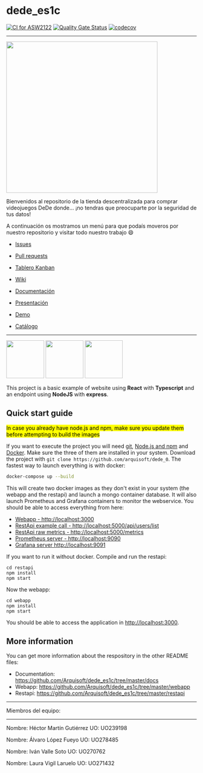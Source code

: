 # dede_es1c

[![CI for ASW2122](https://github.com/Arquisoft/dede_es1c/actions/workflows/asw2122.yml/badge.svg)](https://github.com/Arquisoft/dede_es1c/actions/workflows/asw2122.yml)
[![Quality Gate Status](https://sonarcloud.io/api/project_badges/measure?project=Arquisoft_dede_es1c&metric=alert_status)](https://sonarcloud.io/summary/new_code?id=Arquisoft_dede_es1c)
[![codecov](https://codecov.io/gh/Arquisoft/dede_es1c/branch/master/graph/badge.svg?token=jpawuhA8eG)](https://codecov.io/gh/Arquisoft/dede_es1c)

*****************************************************************

 <img src="http://drive.google.com/uc?export=view&id=1ip-YahU4mQ7A-FgJtKgmiA1vFw8HgLqz" height="400">
 
 Bienvenidos al repositorio de la tienda descentralizada para comprar videojuegos DeDe donde... 
 ¡no tendras que preocuparte por la seguridad de tus datos!
 
 A continuación os mostramos un menú para que podaís moveros por nuestro repositorio y visitar todo nuestro trabajo 😄
 
 - [Issues](https://github.com/Arquisoft/dede_es1c/issues)
 
 - [Pull requests](https://github.com/Arquisoft/dede_es1c/pulls?q=is%3Apr+is%3Aclosed)
 
 - [Tablero Kanban](https://github.com/Arquisoft/dede_es1c/projects/1)
 
 - [Wiki](https://github.com/Arquisoft/dede_es1c/wiki)
 
 - [Documentación](https://github.com/Arquisoft/dede_es1c/tree/master/docs)
 
 - [Presentación]()
 
 - [Demo](https://google.com)
 
 - [Catálogo](https://google.com)
 

*****************************************************************
<p float="left">
<img src="https://blog.wildix.com/wp-content/uploads/2020/06/react-logo.jpg" height="100">
<img src="https://miro.medium.com/max/1200/0*RbmfNyhuBb8G3LWh.png" height="100">
<img src="https://miro.medium.com/max/365/1*Jr3NFSKTfQWRUyjblBSKeg.png" height="100">
</p>


This project is a basic example of website using **React** with **Typescript** and an endpoint using **NodeJS** with **express**.

## Quick start guide
<mark>In case you already have node.js and npm, make sure you update them before attempting to build the images</mark>

If you want to execute the project you will need [git](https://git-scm.com/downloads), [Node.js and npm](https://www.npmjs.com/get-npm) and [Docker](https://docs.docker.com/get-docker/). Make sure the three of them are installed in your system. Download the project with `git clone https://github.com/arquisoft/dede_0`. The fastest way to launch everything is with docker:
```bash
docker-compose up --build
```
This will create two docker images as they don't exist in your system (the webapp and the restapi) and launch a mongo container database. It will also launch Prometheus and Grafana containers to monitor the webservice. You should be able to access everything from here:
 - [Webapp - http://localhost:3000](http://localhost:3000)
 - [RestApi example call - http://localhost:5000/api/users/list](http://localhost:5000/api/users/list)
 - [RestApi raw metrics - http://localhost:5000/metrics](http://localhost:5000/metrics)
 - [Prometheus server - http://localhost:9090](http://localhost:9090)
 - [Grafana server http://localhost:9091](http://localhost:9091)
 
If you want to run it without docker. Compile and run the restapi:
```shell
cd restapi
npm install
npm start
```

Now the webapp:

```shell
cd webapp
npm install
npm start
```

You should be able to access the application in [http://localhost:3000](http://localhost:3000).

## More information
You can get more information about the respository in the other README files:
- Documentation: https://github.com/Arquisoft/dede_es1c/tree/master/docs
- Webapp: https://github.com/Arquisoft/dede_es1c/tree/master/webapp
- Restapi: https://github.com/Arquisoft/dede_es1c/tree/master/restapi


*****************************************************************

Miembros del equipo:

*****************************************************************

Nombre: Héctor Martín Gutiérrez
UO: UO239198

Nombre: Álvaro López Fueyo
UO: UO278485

Nombre: Iván Valle Soto
UO: UO270762

Nombre: Laura Vigil Laruelo
UO: UO271432
